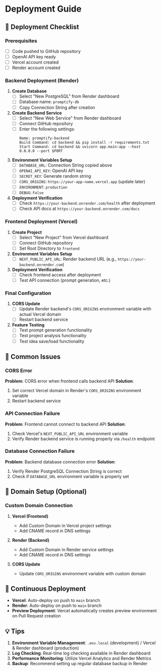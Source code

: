 # Deployment Guide

## 🚀 Deployment Checklist

### Prerequisites
- [ ] Code pushed to GitHub repository
- [ ] OpenAI API key ready
- [ ] Vercel account created
- [ ] Render account created

### Backend Deployment (Render)

1. **Create Database**
   - [ ] Select "New PostgreSQL" from Render dashboard
   - [ ] Database name: `promptify-db`
   - [ ] Copy Connection String after creation

2. **Create Backend Service**
   - [ ] Select "New Web Service" from Render dashboard
   - [ ] Connect GitHub repository
   - [ ] Enter the following settings:
     ```
     Name: promptify-backend
     Build Command: cd backend && pip install -r requirements.txt
     Start Command: cd backend && uvicorn app.main:app --host 0.0.0.0 --port $PORT
     ```

3. **Environment Variables Setup**
   - [ ] `DATABASE_URL`: Connection String copied above
   - [ ] `OPENAI_API_KEY`: OpenAI API key
   - [ ] `SECRET_KEY`: Generate random string
   - [ ] `CORS_ORIGINS`: `https://your-app-name.vercel.app` (update later)
   - [ ] `ENVIRONMENT`: `production`
   - [ ] `DEBUG`: `False`

4. **Deployment Verification**
   - [ ] Check `https://your-backend.onrender.com/health` after deployment
   - [ ] Check API docs at `https://your-backend.onrender.com/docs`

### Frontend Deployment (Vercel)

1. **Create Project**
   - [ ] Select "New Project" from Vercel dashboard
   - [ ] Connect GitHub repository
   - [ ] Set Root Directory to `frontend`

2. **Environment Variables Setup**
   - [ ] `NEXT_PUBLIC_API_URL`: Render backend URL (e.g., `https://your-backend.onrender.com`)

3. **Deployment Verification**
   - [ ] Check frontend access after deployment
   - [ ] Test API connection (prompt generation, etc.)

### Final Configuration

1. **CORS Update**
   - [ ] Update Render backend's `CORS_ORIGINS` environment variable with actual Vercel domain
   - [ ] Restart backend service

2. **Feature Testing**
   - [ ] Test prompt generation functionality
   - [ ] Test project analysis functionality
   - [ ] Test idea save/load functionality

## 🔧 Common Issues

### CORS Error
**Problem**: CORS error when frontend calls backend API
**Solution**: 
1. Set correct Vercel domain in Render's `CORS_ORIGINS` environment variable
2. Restart backend service

### API Connection Failure
**Problem**: Frontend cannot connect to backend API
**Solution**:
1. Check Vercel's `NEXT_PUBLIC_API_URL` environment variable
2. Verify Render backend service is running properly via `/health` endpoint

### Database Connection Failure
**Problem**: Backend database connection error
**Solution**:
1. Verify Render PostgreSQL Connection String is correct
2. Check if `DATABASE_URL` environment variable is properly set

## 📱 Domain Setup (Optional)

### Custom Domain Connection
1. **Vercel (Frontend)**
   - Add Custom Domain in Vercel project settings
   - Add CNAME record in DNS settings

2. **Render (Backend)**
   - Add Custom Domain in Render service settings
   - Add CNAME record in DNS settings

3. **CORS Update**
   - Update `CORS_ORIGINS` environment variable with custom domain

## 🔄 Continuous Deployment

- **Vercel**: Auto-deploy on push to `main` branch
- **Render**: Auto-deploy on push to `main` branch
- **Preview Deployment**: Vercel automatically creates preview environment on Pull Request creation

## 💡 Tips

1. **Environment Variable Management**: `.env.local` (development) / Vercel & Render dashboard (production)
2. **Log Checking**: Real-time log checking available in Render dashboard
3. **Performance Monitoring**: Utilize Vercel Analytics and Render Metrics
4. **Backup**: Recommend setting up regular database backup in Render 